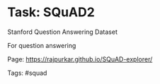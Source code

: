 Task: SQuAD2
===========

Stanford Question Answering Dataset

For question answering

Page:
https://rajpurkar.github.io/SQuAD-explorer/

Tags: #squad

